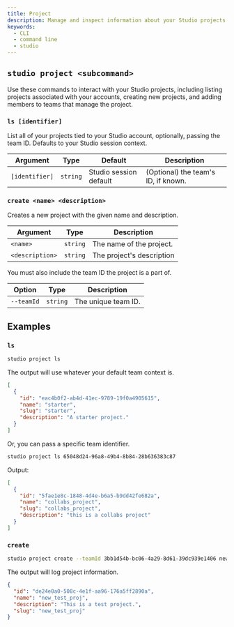 ```yaml
---
title: Project
description: Manage and inspect information about your Studio projects.
keywords:
  - CLI
  - command line
  - studio
---
```


## `studio project <subcommand>`

Use these commands to interact with your Studio projects, including listing projects associated with your accounts, creating new projects, and adding members to teams that manage the project.

### `ls [identifier]`

List all of your projects tied to your Studio account, optionally, passing the team ID. Defaults to your Studio session context.

| Argument       | Type     | Default                | Description                         |
| -------------- | -------- | ---------------------- | ----------------------------------- |
| `[identifier]` | `string` | Studio session default | (Optional) the team's ID, if known. |

### `create <name> <description>`

Creates a new project with the given name and description.

| Argument        | Type     | Description               |
| --------------- | -------- | ------------------------- |
| `<name>`        | `string` | The name of the project.  |
| `<description>` | `string` | The project's description |

You must also include the team ID the project is a part of.

| Option     | Type     | Description         |
| ---------- | -------- | ------------------- |
| `--teamId` | `string` | The unique team ID. |

## Examples

### `ls`

```bash
studio project ls
```

The output will use whatever your default team context is.

```json
[
  {
    "id": "eac4b0f2-ab4d-41ec-9789-19f0a4905615",
    "name": "starter",
    "slug": "starter",
    "description": "A starter project."
  }
]
```

Or, you can pass a specific team identifier.

```bash
studio project ls 65048d24-96a8-49b4-8b84-28b636383c87
```

Output:

```json
[
  {
    "id": "5fae1e8c-1848-4d4e-b6a5-b9dd42fe682a",
    "name": "collabs_project",
    "slug": "collabs_project",
    "description": "this is a collabs project"
  }
]
```

### `create`

```bash
studio project create --teamId 3bb1d54b-bc06-4a29-8d61-39dc939e1406 new_test_proj "This is a test project."
```

The output will log project information.

```json
{
  "id": "de24e0a0-508c-4e1f-aa96-176a5ff2890a",
  "name": "new_test_proj",
  "description": "This is a test project.",
  "slug": "new_test_proj"
}
```
